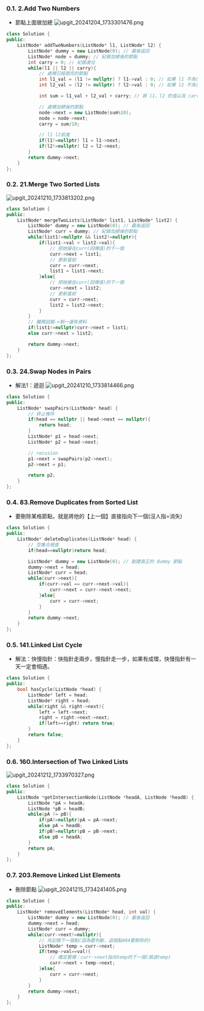 ### 0.1. 2.Add Two Numbers
- 節點上面做加總
![upgit_20241204_1733301476.png](https://raw.githubusercontent.com/kcwc1029/obsidian-upgit-image/main/2024/12/upgit_20241204_1733301476.png)

```cpp
class Solution {
public:
    ListNode* addTwoNumbers(ListNode* l1, ListNode* l2) {
        ListNode* dummy = new ListNode(0); // 最後返回
        ListNode* node = dummy; // 紀錄加總後的節點
        int carry = 0; // 紀錄進位
        while(l1 || l2 || carry){
            // 處裡已經跑完的節點    
            int l1_val = (l1 != nullptr) ? l1->val : 0; // 如果 l1 不為空，取其值；否則取 0
            int l2_val = (l2 != nullptr) ? l2->val : 0; // 如果 l2 不為空，取其值；否則取 0

            int sum = l1_val + l2_val + carry; // 將 l1、l2 的值以及 carrier 相加

            // 處裡加總後的節點
            node->next = new ListNode(sum%10);
            node = node->next;
            carry = sum/10;

            // l1 l2前進
            if(l1!=nullptr) l1 = l1->next;
            if(l2!=nullptr) l2 = l2->next;
        }
        return dummy->next;
    }
};
```

### 0.2. 21.Merge Two Sorted Lists
![upgit_20241210_1733813202.png](https://raw.githubusercontent.com/kcwc1029/obsidian-upgit-image/main/2024/12/upgit_20241210_1733813202.png)
```cpp
class Solution {
public:
    ListNode* mergeTwoLists(ListNode* list1, ListNode* list2) {
        ListNode* dummy = new ListNode(0); // 最後返回
        ListNode* curr = dummy; // 紀錄加總後的節點
        while(list1!=nullptr && list2!=nullptr){
            if(list1->val < list2->val){
                // 把她接在curr(回傳值)的下一個
                curr->next = list1;
                // 更新當前
                curr = curr->next;
                list1 = list1->next;
            }else{
                // 把她接在curr(回傳值)的下一個
                curr->next = list2;
                // 更新當前
                curr = curr->next;
                list2 = list2->next;
            }
        }
        // 離開迴圈->剩一邊有資料
        if(list1!=nullptr)curr->next = list1;
        else curr->next = list2;

        return dummy->next;
    }
};
```
### 0.3. 24.Swap Nodes in Pairs
- 解法1：遞迴
![upgit_20241210_1733814466.png](https://raw.githubusercontent.com/kcwc1029/obsidian-upgit-image/main/2024/12/upgit_20241210_1733814466.png)
```cpp
class Solution {
public:
    ListNode* swapPairs(ListNode* head) {
        // 終止條件
        if(head == nullptr || head->next == nullptr){
            return head;
        }
        ListNode* p1 = head->next;
        ListNode* p2 = head->next;

        // recusion
        p1->next = swapPairs(p2->next);
        p2->next = p1;

        return p2;
    }
};
```
### 0.4. 83.Remove Duplicates from Sorted List
- 要刪除某格節點，就是將他的【上一個】直接指向下一個(沒人指=消失)
```cpp
class Solution {
public:
    ListNode* deleteDuplicates(ListNode* head) {
        // 空集合檢查
        if(head==nullptr)return head;

        ListNode* dummy = new ListNode(0); // 創建真正的 dummy 節點
        dummy->next = head;
        ListNode* curr = head;
        while(curr->next){
            if(curr->val == curr->next->val){
                curr->next = curr->next->next;
            }else{
                curr = curr->next;
            }
        }
        return dummy->next;
    }
};
```
### 0.5. 141.Linked List Cycle
- 解法：快慢指針：快指針走兩步，慢指針走一步，如果有成環，快慢指針有一天一定會相遇。
```cpp
class Solution {
public:
    bool hasCycle(ListNode *head) {
        ListNode* left = head;
        ListNode* right = head;
        while(right && right->next){
            left = left->next;
            right = right->next->next;
            if(left==right) return true;
        }
        return false;
    }
};
```

### 0.6. 160.Intersection of Two Linked Lists
![upgit_20241212_1733970327.png](https://raw.githubusercontent.com/kcwc1029/obsidian-upgit-image/main/2024/12/upgit_20241212_1733970327.png)
```cpp
class Solution {
public:
    ListNode *getIntersectionNode(ListNode *headA, ListNode *headB) {
        ListNode *pA = headA;
        ListNode *pB = headB;
        while(pA != pB){
            if(pA!=nullptr)pA = pA->next;
            else pA = headB;
            if(pB!=nullptr)pB = pB->next;
            else pB = headA;
        }
        return pA;
    }
};
```

### 0.7. 203.Remove Linked List Elements
- 刪除節點
![upgit_20241215_1734241405.png](https://raw.githubusercontent.com/kcwc1029/obsidian-upgit-image/main/2024/12/upgit_20241215_1734241405.png)

```cpp
class Solution {
public:
    ListNode* removeElements(ListNode* head, int val) {
        ListNode* dummy = new ListNode(0); // 最後返回
        dummy->next = head;
        ListNode* curr = dummy;
        while(curr->next!=nullptr){
            // 先記錄下一個點(因為要判斷，這個點484要刪除的)
            ListNode* temp = curr->next;
            if(temp->val==val){
                // 確定要珊：curr->next指向temp的下一個(跳過temp)
                curr->next = temp->next;
            }else{
                curr = curr->next;
            }
        }
        return dummy->next;
    }
};
```